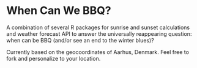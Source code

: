 # When Can We BBQ?

A combination of several R packages for sunrise and sunset calculations and weather forecast API to answer the universally reappearing question: when can be BBQ (and/or see an end to the winter blues)?

Currently based on the geocoordinates of Aarhus, Denmark. Feel free to fork and personalize to your location.
